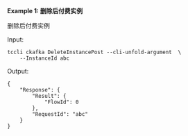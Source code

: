 **Example 1: 删除后付费实例**

删除后付费实例

Input: 

```
tccli ckafka DeleteInstancePost --cli-unfold-argument  \
    --InstanceId abc
```

Output: 
```
{
    "Response": {
        "Result": {
            "FlowId": 0
        },
        "RequestId": "abc"
    }
}
```

